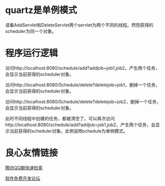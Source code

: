 # quartz是单例模式
请看AddServlet和DeleteServlet两个servlet为两个不同的线程。然而获得的scheduler为同一个对象。
# 程序运行逻辑
访问http://localhost:8080/schedule/add?addjob=job1,job2，产生两个任务，会显示当前获得的scheduler对象。

访问http://localhost:8080/Schedule/delete?deletejob=job1，删掉一个任务，会显示当前获得的scheduler对象。

访问http://localhost:8080/Schedule/delete?deletejob=job2，删掉一个任务，会显示当前获得的scheduler对象。

此时不同线程中创建的任务，都被清空了，可以再次访问http://localhost:8080/schedule/add?addjob=job1,job2，产生两个任务，会显示当前获得的scheduler对象。此例说明schedule为单例模式。


 # 良心友情链接

[腾讯QQ群快速检索](http://u.720life.cn/s/8cf73f7c)

[软件免费开发论坛](http://u.720life.cn/s/bbb01dc0)